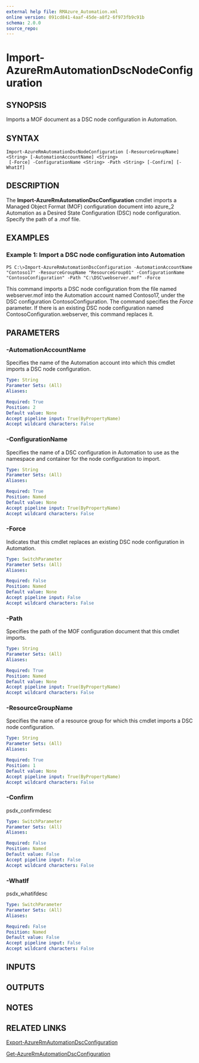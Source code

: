 ```yaml
---
external help file: RMAzure_Automation.xml
online version: 091cd841-4aaf-45de-a8f2-6f973fb9c91b
schema: 2.0.0
source_repo: 
---
```


# Import-AzureRmAutomationDscNodeConfiguration
## SYNOPSIS
Imports a MOF document as a DSC node configuration in Automation.

## SYNTAX

```
Import-AzureRmAutomationDscNodeConfiguration [-ResourceGroupName] <String> [-AutomationAccountName] <String>
 [-Force] -ConfigurationName <String> -Path <String> [-Confirm] [-WhatIf]
```

## DESCRIPTION
The **Import-AzureRmAutomationDscConfiguration** cmdlet imports a Managed Object Format (MOF) configuration document into azure_2 Automation as a Desired State Configuration (DSC) node configuration.
Specify the path of a .mof file.

## EXAMPLES

### Example 1: Import a DSC node configuration into Automation
```
PS C:\>Import-AzureRmAutomationDscConfiguration -AutomationAccountName "Contoso17" -ResourceGroupName "ResourceGroup01" -ConfigurationName "ContosoConfiguration" -Path "C:\DSC\webserver.mof" -Force
```

This command imports a DSC node configuration from the file named webserver.mof into the Automation account named Contoso17, under the DSC configuration ContosoConfiguration.
The command specifies the *Force* parameter.
If there is an existing DSC node configuration named ContosoConfiguration.webserver, this command replaces it.

## PARAMETERS

### -AutomationAccountName
Specifies the name of the Automation account into which this cmdlet imports a DSC node configuration.

```yaml
Type: String
Parameter Sets: (All)
Aliases: 

Required: True
Position: 2
Default value: None
Accept pipeline input: True(ByPropertyName)
Accept wildcard characters: False
```

### -ConfigurationName
Specifies the name of a DSC configuration in Automation to use as the namespace and container for the node configuration to import.

```yaml
Type: String
Parameter Sets: (All)
Aliases: 

Required: True
Position: Named
Default value: None
Accept pipeline input: True(ByPropertyName)
Accept wildcard characters: False
```

### -Force
Indicates that this cmdlet replaces an existing DSC node configuration in Automation.

```yaml
Type: SwitchParameter
Parameter Sets: (All)
Aliases: 

Required: False
Position: Named
Default value: None
Accept pipeline input: False
Accept wildcard characters: False
```

### -Path
Specifies the path of the MOF configuration document that this cmdlet imports.

```yaml
Type: String
Parameter Sets: (All)
Aliases: 

Required: True
Position: Named
Default value: None
Accept pipeline input: True(ByPropertyName)
Accept wildcard characters: False
```

### -ResourceGroupName
Specifies the name of a resource group for which this cmdlet imports a DSC node configuration.

```yaml
Type: String
Parameter Sets: (All)
Aliases: 

Required: True
Position: 1
Default value: None
Accept pipeline input: True(ByPropertyName)
Accept wildcard characters: False
```

### -Confirm
psdx_confirmdesc

```yaml
Type: SwitchParameter
Parameter Sets: (All)
Aliases: 

Required: False
Position: Named
Default value: False
Accept pipeline input: False
Accept wildcard characters: False
```

### -WhatIf
psdx_whatifdesc

```yaml
Type: SwitchParameter
Parameter Sets: (All)
Aliases: 

Required: False
Position: Named
Default value: False
Accept pipeline input: False
Accept wildcard characters: False
```

## INPUTS

## OUTPUTS

## NOTES

## RELATED LINKS

[Export-AzureRmAutomationDscConfiguration](091cd841-4aaf-45de-a8f2-6f973fb9c91b)

[Get-AzureRmAutomationDscConfiguration](cd411497-be17-46f7-8708-519f02312553)


